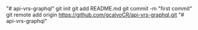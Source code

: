 "# api-vrs-graphql"  git init git add README.md git commit -m "first commit" git remote add origin https://github.com/gcalvoCR/api-vrs-graphql.git
"# api-vrs-graphql" 
